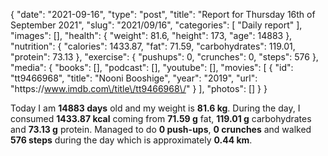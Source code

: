 {
    "date": "2021-09-16",
    "type": "post",
    "title": "Report for Thursday 16th of September 2021",
    "slug": "2021\/09\/16",
    "categories": [
        "Daily report"
    ],
    "images": [],
    "health": {
        "weight": 81.6,
        "height": 173,
        "age": 14883
    },
    "nutrition": {
        "calories": 1433.87,
        "fat": 71.59,
        "carbohydrates": 119.01,
        "protein": 73.13
    },
    "exercise": {
        "pushups": 0,
        "crunches": 0,
        "steps": 576
    },
    "media": {
        "books": [],
        "podcast": [],
        "youtube": [],
        "movies": [
            {
                "id": "tt9466968",
                "title": "Nooni Booshige",
                "year": "2019",
                "url": "https:\/\/www.imdb.com\/title\/tt9466968\/"
            }
        ],
        "photos": []
    }
}

Today I am <strong>14883 days</strong> old and my weight is <strong>81.6 kg</strong>. During the day, I consumed <strong>1433.87 kcal</strong> coming from <strong>71.59 g</strong> fat, <strong>119.01 g</strong> carbohydrates and <strong>73.13 g</strong> protein. Managed to do <strong>0 push-ups</strong>, <strong>0 crunches</strong> and walked <strong>576 steps</strong> during the day which is approximately <strong>0.44 km</strong>.
